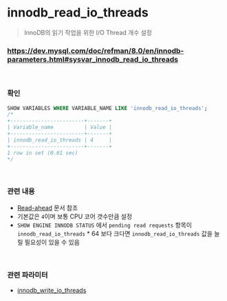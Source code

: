 innodb_read_io_threads
===
>InnoDB의 읽기 작업을 위한 I/O Thread 개수 설정

### https://dev.mysql.com/doc/refman/8.0/en/innodb-parameters.html#sysvar_innodb_read_io_threads

<br>

### 확인
```sql
SHOW VARIABLES WHERE VARIABLE_NAME LIKE 'innodb_read_io_threads';
/*
+------------------------+-------+
| Variable_name          | Value |
+------------------------+-------+
| innodb_read_io_threads | 4     |
+------------------------+-------+
1 row in set (0.01 sec)
*/
```

<br>

### 관련 내용
* [Read-ahead](../read-ahead/README.md) 문서 참조
* 기본값은 `4`이며 보통 CPU 코어 갯수만큼 설정
* `SHOW ENGINE INNODB STATUS` 에서 `pending read requests` 항목이 `innodb_read_io_threads` * 64 보다 크다면 `innodb_read_io_threads` 값을 늘릴 필요성이 있을 수 있음

<br>

### 관련 파라미터
* [innodb_write_io_threads](./innodb_write_io_threads.md)

<br>
